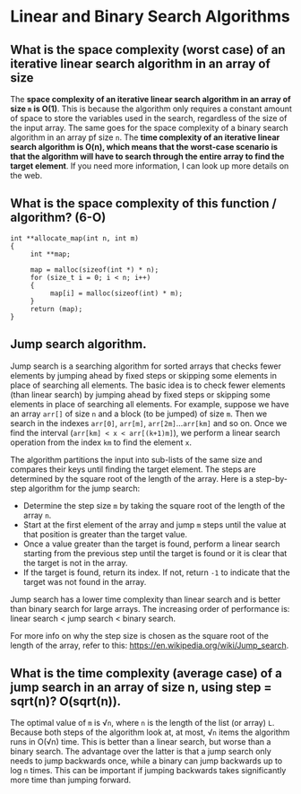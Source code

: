 # Linear and Binary Search Algorithms

## What is the space complexity (worst case) of an iterative linear search algorithm in an array of size 

The **space complexity of an iterative linear search algorithm in an array of size `n` is O(1)**. This is because the algorithm only requires a constant amount of space to store the variables used in the search, regardless of the size of the input array. The same goes for the space complexity of a binary search algorithm in an array pf size `n`. The **time complexity of an iterative linear search algorithm is O(n), which means that the worst-case scenario is that the algorithm will have to search through the entire array to find the target element**. If you need more information, I can look up more details on the web.

## What is the space complexity of this function / algorithm? (6-O)

```
int **allocate_map(int n, int m)
{
     int **map;

     map = malloc(sizeof(int *) * n);
     for (size_t i = 0; i < n; i++)
     {
          map[i] = malloc(sizeof(int) * m);
     }
     return (map);
}
```

## Jump search algorithm.

Jump search is a searching algorithm for sorted arrays that checks fewer elements by jumping ahead by fixed steps or skipping some elements in place of searching all elements. The basic idea is to check fewer elements (than linear search) by jumping ahead by fixed steps or skipping some elements in place of searching all elements. For example, suppose we have an array `arr[]` of size `n` and a block (to be jumped) of size `m`. Then we search in the indexes `arr[0]`, `arr[m]`, `arr[2m]`…`arr[km]` and so on. Once we find the interval (`arr[km] < x < arr[(k+1)m]`), we perform a linear search operation from the index `km` to find the element `x`.

The algorithm partitions the input into sub-lists of the same size and compares their keys until finding the target element. The steps are determined by the square root of the length of the array. Here is a step-by-step algorithm for the jump search:

 - Determine the step size `m` by taking the square root of the length of the array `n`.
 - Start at the first element of the array and jump `m` steps until the value at that position is greater than the target value.
 - Once a value greater than the target is found, perform a linear search starting from the previous step until the target is found or it is clear that the target is not in the array.
 - If the target is found, return its index. If not, return `-1` to indicate that the target was not found in the array.

Jump search has a lower time complexity than linear search and is better than binary search for large arrays. The increasing order of performance is: linear search < jump search < binary search.

For more info on why the step size is chosen as the square root of the length of the array, refer to this: https://en.wikipedia.org/wiki/Jump_search.

## What is the time complexity (average case) of a jump search in an array of size n, using step = sqrt(n)? O(sqrt(n)).
The optimal value of `m` is √`n`, where `n` is the length of the list (or array) `L`. Because both steps of the algorithm look at, at most, √`n` items the algorithm runs in O(√n) time. This is better than a linear search, but worse than a binary search. The advantage over the latter is that a jump search only needs to jump backwards once, while a binary can jump backwards up to log `n` times. This can be important if jumping backwards takes significantly more time than jumping forward.

